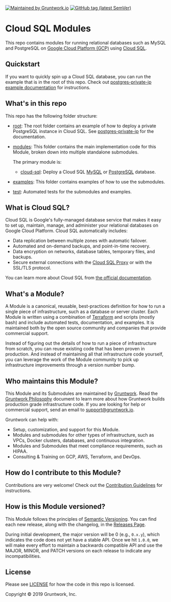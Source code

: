 [![Maintained by Gruntwork.io](https://img.shields.io/badge/maintained%20by-gruntwork.io-%235849a6.svg)](https://gruntwork.io/?ref=repo_google_cloudsql)
[![GitHub tag (latest SemVer)](https://img.shields.io/github/tag/gruntwork-io/terraform-google-sql.svg?label=latest)](http://github.com/gruntwork-io/terraform-google-sql/releases/latest)

# Cloud SQL Modules

<!-- NOTE: We use absolute linking here instead of relative linking, because the terraform registry does not support
           relative linking correctly.
-->

This repo contains modules for running relational databases such as MySQL and PostgreSQL on
[Google Cloud Platform (GCP)](https://cloud.google.com/) using [Cloud SQL](https://cloud.google.com/sql/).

## Quickstart

If you want to quickly spin up a Cloud SQL database, you can run the example that is in the root of this repo. Check out
[postgres-private-ip example documentation](https://github.com/gruntwork-io/terraform-google-sql/blob/master/examples/postgres-private-ip)
for instructions.

## What's in this repo

This repo has the following folder structure:

* [root](https://github.com/gruntwork-io/terraform-google-sql/tree/master): The root folder contains an example of how
  to deploy a private PostgreSQL instance in Cloud SQL. See [postgres-private-ip](https://github.com/gruntwork-io/terraform-google-sql/blob/master/examples/postgres-private-ip)
  for the documentation.

* [modules](https://github.com/gruntwork-io/terraform-google-sql/tree/master/modules): This folder contains the
  main implementation code for this Module, broken down into multiple standalone submodules.

  The primary module is:

    * [cloud-sql](/modules/cloud-sql): Deploy a Cloud SQL [MySQL](https://cloud.google.com/sql/docs/mysql/) or
    [PostgreSQL](https://cloud.google.com/sql/docs/postgres/) database.

* [examples](https://github.com/gruntwork-io/terraform-google-sql/tree/master/examples): This folder contains
  examples of how to use the submodules.

* [test](https://github.com/gruntwork-io/terraform-google-sql/tree/master/test): Automated tests for the submodules
  and examples.

## What is Cloud SQL?

Cloud SQL is Google's fully-managed database service that makes it easy to set up, maintain, manage, and administer 
your relational databases on Google Cloud Platform. Cloud SQL automatically includes: 

* Data replication between multiple zones with automatic failover.
* Automated and on-demand backups, and point-in-time recovery.
* Data encryption on networks, database tables, temporary files, and backups.
* Secure external connections with the [Cloud SQL Proxy](https://cloud.google.com/sql/docs/mysql/sql-proxy) or with the SSL/TLS protocol.

You can learn more about Cloud SQL from [the official documentation](https://cloud.google.com/sql/docs/).

## What's a Module?

A Module is a canonical, reusable, best-practices definition for how to run a single piece of infrastructure, such
as a database or server cluster. Each Module is written using a combination of [Terraform](https://www.terraform.io/)
and scripts (mostly bash) and include automated tests, documentation, and examples. It is maintained both by the open
source community and companies that provide commercial support.

Instead of figuring out the details of how to run a piece of infrastructure from scratch, you can reuse
existing code that has been proven in production. And instead of maintaining all that infrastructure code yourself,
you can leverage the work of the Module community to pick up infrastructure improvements through
a version number bump.

## Who maintains this Module?

This Module and its Submodules are maintained by [Gruntwork](http://www.gruntwork.io/). Read the [Gruntwork Philosophy](/GRUNTWORK_PHILOSOPHY.md) document to learn more about how Gruntwork builds production grade infrastructure code. If you are looking for help or
commercial support, send an email to
[support@gruntwork.io](mailto:support@gruntwork.io?Subject=Google%20SQL%20Module).

Gruntwork can help with:

* Setup, customization, and support for this Module.
* Modules and submodules for other types of infrastructure, such as VPCs, Docker clusters, databases, and continuous
  integration.
* Modules and Submodules that meet compliance requirements, such as HIPAA.
* Consulting & Training on GCP, AWS, Terraform, and DevOps.


## How do I contribute to this Module?

Contributions are very welcome! Check out the [Contribution Guidelines](/CONTRIBUTING.md) for instructions.


## How is this Module versioned?

This Module follows the principles of [Semantic Versioning](http://semver.org/). You can find each new release, along
with the changelog, in the [Releases Page](../../releases).

During initial development, the major version will be 0 (e.g., `0.x.y`), which indicates the code does not yet have a
stable API. Once we hit `1.0.0`, we will make every effort to maintain a backwards compatible API and use the MAJOR,
MINOR, and PATCH versions on each release to indicate any incompatibilities.


## License

Please see [LICENSE](/LICENSE) for how the code in this repo is licensed.

Copyright &copy; 2019 Gruntwork, Inc.
